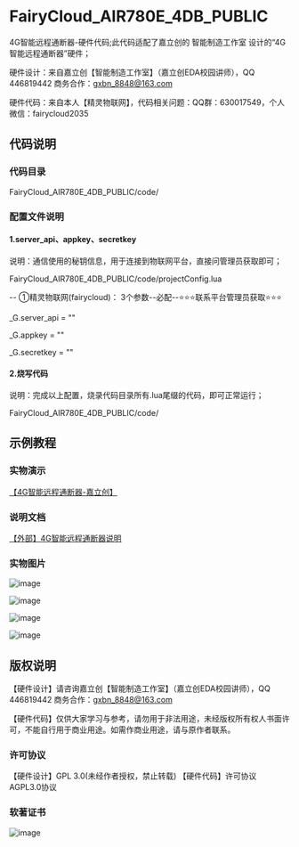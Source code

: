 # FairyCloud_AIR780E_4DB_PUBLIC
4G智能远程通断器-硬件代码;此代码适配了嘉立创的 智能制造工作室 设计的“4G智能远程通断器”硬件；


硬件设计：来自嘉立创【智能制造工作室】（嘉立创EDA校园讲师），QQ 446819442 商务合作：gxbn_8848@163.com


硬件代码：来自本人【精灵物联网】，代码相关问题：QQ群：630017549，个人微信：fairycloud2035


## 代码说明
### 代码目录
FairyCloud_AIR780E_4DB_PUBLIC/code/


### 配置文件说明

#### 1.server_api、appkey、secretkey
说明：通信使用的秘钥信息，用于连接到物联网平台，直接问管理员获取即可；

FairyCloud_AIR780E_4DB_PUBLIC/code/projectConfig.lua

-- ①精灵物联网(fairycloud)： 3个参数--必配--⭐️⭐️⭐️联系平台管理员获取⭐️⭐️⭐️

_G.server_api = ""

_G.appkey = ""

_G.secretkey = ""



#### 2.烧写代码
说明：完成以上配置，烧录代码目录所有.lua尾缀的代码，即可正常运行；

FairyCloud_AIR780E_4DB_PUBLIC/code/

## 示例教程

### 实物演示
[【4G智能远程通断器-嘉立创】](https://oshwhub.com/gbn2333/outdoor-camping-microwave-radar-alarm)

### 说明文档
[【外部】4G智能远程通断器说明](https://gv9jqt8gpcb.feishu.cn/docx/Pkded6OrkoAWDoxVn93cZACmnpc)

### 实物图片
![image](https://github.com/fairycloudpublic/FairyCloud_AIR780E_4DB_PUBLIC/blob/main/photo1.png)

![image](https://github.com/fairycloudpublic/FairyCloud_AIR780E_4DB_PUBLIC/blob/main/photo2.png)

![image](https://github.com/fairycloudpublic/FairyCloud_AIR780E_4DB_PUBLIC/blob/main/photo3.png)

![image](https://github.com/fairycloudpublic/FairyCloud_AIR780E_4DB_PUBLIC/blob/main/photo4.png)


## 版权说明
【硬件设计】请咨询嘉立创【智能制造工作室】（嘉立创EDA校园讲师），QQ 446819442 商务合作：gxbn_8848@163.com


【硬件代码】仅供大家学习与参考，请勿用于非法用途，未经版权所有权人书面许可，不能自行用于商业用途。如需作商业用途，请与原作者联系。

### 许可协议
【硬件设计】GPL 3.0(未经作者授权，禁止转载)
【硬件代码】许可协议 AGPL3.0协议

### 软著证书
![image](https://github.com/fairycloudpublic/FairyCloud_AIR780E_4DB_PUBLIC/blob/main/%E7%B2%BE%E7%81%B5%E7%89%A9%E8%81%94%E7%BD%91%E5%B9%B3%E5%8F%B0%E7%89%88%E6%9D%83.png)
